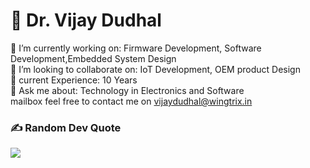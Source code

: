 # 💫 Dr. Vijay Dudhal
🔭 I’m currently working on: Firmware Development, Software Development,Embedded System Design<br>👯 I’m looking to collaborate on: IoT Development, OEM product Design<br>🌱 current Experience: 10 Years<br>💬 Ask me about: Technology in Electronics and Software<br>mailbox feel free to contact me on vijaydudhal@wingtrix.in






### ✍️ Random Dev Quote
![](https://quotes-github-readme.vercel.app/api?type=horizontal&theme=merko)





